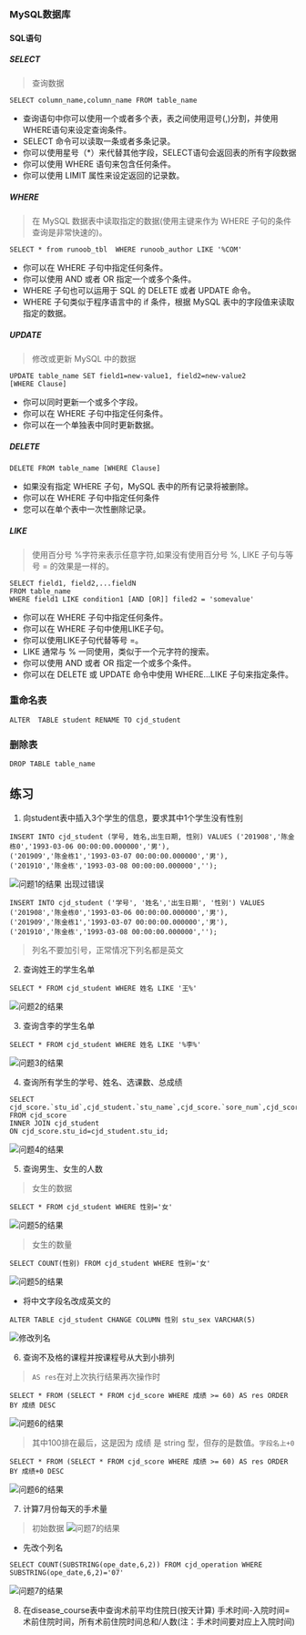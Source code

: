 ### MySQL数据库
#### SQL语句
##### SELECT
> 查询数据
```
SELECT column_name,column_name FROM table_name
```
- 查询语句中你可以使用一个或者多个表，表之间使用逗号(,)分割，并使用WHERE语句来设定查询条件。
- SELECT 命令可以读取一条或者多条记录。
- 你可以使用星号（*）来代替其他字段，SELECT语句会返回表的所有字段数据
- 你可以使用 WHERE 语句来包含任何条件。
- 你可以使用 LIMIT 属性来设定返回的记录数。
##### WHERE
> 在 MySQL 数据表中读取指定的数据(使用主键来作为 WHERE 子句的条件查询是非常快速的)。
```
SELECT * from runoob_tbl  WHERE runoob_author LIKE '%COM'
```
- 你可以在 WHERE 子句中指定任何条件。
- 你可以使用 AND 或者 OR 指定一个或多个条件。
- WHERE 子句也可以运用于 SQL 的 DELETE 或者 UPDATE 命令。
- WHERE 子句类似于程序语言中的 if 条件，根据 MySQL 表中的字段值来读取指定的数据。
##### UPDATE
> 修改或更新 MySQL 中的数据
```
UPDATE table_name SET field1=new-value1, field2=new-value2
[WHERE Clause]
```
- 你可以同时更新一个或多个字段。
- 你可以在 WHERE 子句中指定任何条件。
- 你可以在一个单独表中同时更新数据。
##### DELETE
```
DELETE FROM table_name [WHERE Clause]
```
- 如果没有指定 WHERE 子句，MySQL 表中的所有记录将被删除。
- 你可以在 WHERE 子句中指定任何条件
- 您可以在单个表中一次性删除记录。
##### LIKE
> 使用百分号 %字符来表示任意字符,如果没有使用百分号 %, LIKE 子句与等号 = 的效果是一样的。
```
SELECT field1, field2,...fieldN 
FROM table_name
WHERE field1 LIKE condition1 [AND [OR]] filed2 = 'somevalue'
```
- 你可以在 WHERE 子句中指定任何条件。
- 你可以在 WHERE 子句中使用LIKE子句。
- 你可以使用LIKE子句代替等号 =。
- LIKE 通常与 % 一同使用，类似于一个元字符的搜索。
- 你可以使用 AND 或者 OR 指定一个或多个条件。
- 你可以在 DELETE 或 UPDATE 命令中使用 WHERE...LIKE 子句来指定条件。
### 重命名表
```
ALTER  TABLE student RENAME TO cjd_student
```
### 删除表
```
DROP TABLE table_name
```
## 练习
1. 向student表中插入3个学生的信息，要求其中1个学生没有性别
```
INSERT INTO cjd_student (学号, 姓名,出生日期, 性别) VALUES ('201908','陈金栋0','1993-03-06 00:00:00.000000','男'),
('201909','陈金栋1','1993-03-07 00:00:00.000000','男'),
('201910','陈金栋','1993-03-08 00:00:00.000000','');
```
![问题1的结果](./result/q1.png)
出现过错误
```
INSERT INTO cjd_student ('学号', '姓名','出生日期', '性别') VALUES ('201908','陈金栋0','1993-03-06 00:00:00.000000','男'),
('201909','陈金栋1','1993-03-07 00:00:00.000000','男'),
('201910','陈金栋','1993-03-08 00:00:00.000000','');
```
> 列名不要加引号，正常情况下列名都是英文

2. 查询姓王的学生名单
```
SELECT * FROM cjd_student WHERE 姓名 LIKE '王%'
```
![问题2的结果](./result/q2.png)

3. 查询含李的学生名单
```
SELECT * FROM cjd_student WHERE 姓名 LIKE '%李%'
```
![问题3的结果](./result/q3.png)

4. 查询所有学生的学号、姓名、选课数、总成绩
```
SELECT cjd_score.`stu_id`,cjd_student.`stu_name`,cjd_score.`sore_num`,cjd_score.`core` 
FROM cjd_score
INNER JOIN cjd_student
ON cjd_score.stu_id=cjd_student.stu_id;
```
![问题4的结果](./result/q4.png)

5. 查询男生、女生的人数
> 女生的数据
```
SELECT * FROM cjd_student WHERE 性别='女'
```
![问题5的结果](./result/q5_12.png)
> 女生的数量
```
SELECT COUNT(性别) FROM cjd_student WHERE 性别='女'
```
![问题5的结果](./result/q5_2.png)
- 将中文字段名改成英文的
```
ALTER TABLE cjd_student CHANGE COLUMN 性别 stu_sex VARCHAR(5)
```
![修改列名](./result/changecolname.png)

6. 查询不及格的课程并按课程号从大到小排列
>  ```AS res```在对上次执行结果再次操作时
```
SELECT * FROM (SELECT * FROM cjd_score WHERE 成绩 >= 60) AS res ORDER BY 成绩 DESC
```
![问题6的结果](./result/q6str.png)
> 其中100排在最后，这是因为 成绩 是 string 型，但存的是数值。```字段名上+0```
```
SELECT * FROM (SELECT * FROM cjd_score WHERE 成绩 >= 60) AS res ORDER BY 成绩+0 DESC
```
![问题6的结果](./result/q6.png)

7. 计算7月份每天的手术量
> 初始数据
![问题7的结果](./result/q7init.png)
- 先改个列名
```
SELECT COUNT(SUBSTRING(ope_date,6,2)) FROM cjd_operation WHERE SUBSTRING(ope_date,6,2)='07'
```
![问题7的结果](./result/q7.png)

8. 在disease_course表中查询术前平均住院日(按天计算)
手术时间-入院时间=术前住院时间，所有术前住院时间总和/人数(注：手术时间要对应上入院时间)